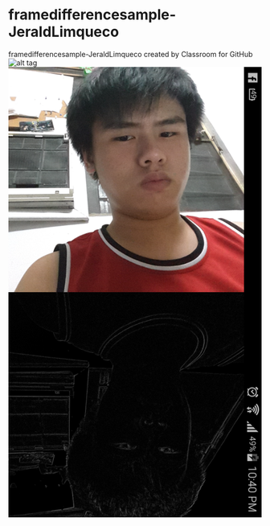# framedifferencesample-JeraldLimqueco
framedifferencesample-JeraldLimqueco created by Classroom for GitHub
![alt tag](https://github.com/DeLaSalleUniversity-Manila/framedifferencesample-JeraldLimqueco/blob/master/device-2015-12-07-224423.png)
![alt tag](https://github.com/DeLaSalleUniversity-Manila/framedifferencesample-JeraldLimqueco/blob/master/device-2015-12-07-224350.png)
